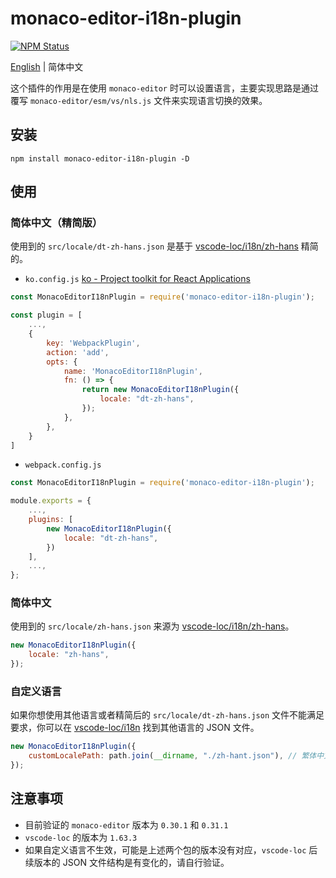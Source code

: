 # monaco-editor-i18n-plugin

<a href="https://www.npmjs.com/package/monaco-editor-i18n-plugin"><img alt="NPM Status" src="https://img.shields.io/npm/v/monaco-editor-i18n-plugin.svg?style=flat"></a>

[English](./README.md) | 简体中文

这个插件的作用是在使用 `monaco-editor` 时可以设置语言，主要实现思路是通过覆写 `monaco-editor/esm/vs/nls.js` 文件来实现语言切换的效果。

## 安装

`npm install monaco-editor-i18n-plugin -D`

## 使用

### 简体中文（精简版）

使用到的 `src/locale/dt-zh-hans.json` 是基于 [vscode-loc/i18n/zh-hans](https://github.com/microsoft/vscode-loc/blob/release/1.63.3/i18n/vscode-language-pack-zh-hans/translations/main.i18n.json) 精简的。

-   `ko.config.js` [ko - Project toolkit for React Applications](https://github.com/DTStack/ko)

```js
const MonacoEditorI18nPlugin = require('monaco-editor-i18n-plugin');

const plugin = [
    ...,
    {
        key: 'WebpackPlugin',
        action: 'add',
        opts: {
            name: 'MonacoEditorI18nPlugin',
            fn: () => {
                return new MonacoEditorI18nPlugin({
                    locale: "dt-zh-hans",
                });
            },
        },
    }
]
```

-   `webpack.config.js`

```js
const MonacoEditorI18nPlugin = require('monaco-editor-i18n-plugin');

module.exports = {
    ...,
    plugins: [
        new MonacoEditorI18nPlugin({
            locale: "dt-zh-hans",
        })
    ],
    ...,
};
```

### 简体中文

使用到的 `src/locale/zh-hans.json` 来源为 [vscode-loc/i18n/zh-hans](https://github.com/microsoft/vscode-loc/blob/release/1.63.3/i18n/vscode-language-pack-zh-hans/translations/main.i18n.json)。

```js
new MonacoEditorI18nPlugin({
    locale: "zh-hans",
});
```

### 自定义语言

如果你想使用其他语言或者精简后的 `src/locale/dt-zh-hans.json` 文件不能满足要求，你可以在 [vscode-loc/i18n](https://github.com/microsoft/vscode-loc/tree/release/1.63.3/i18n) 找到其他语言的 JSON 文件。

```js
new MonacoEditorI18nPlugin({
    customLocalePath: path.join(__dirname, "./zh-hant.json"), // 繁体中文
});
```

## 注意事项

-   目前验证的 `monaco-editor` 版本为 `0.30.1` 和 `0.31.1`
-   `vscode-loc` 的版本为 `1.63.3`
-   如果自定义语言不生效，可能是上述两个包的版本没有对应，`vscode-loc` 后续版本的 JSON 文件结构是有变化的，请自行验证。
